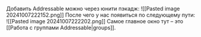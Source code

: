Добавить Addressable можно через юнити пэкадж:
![[Pasted image 20241007222152.png]]
После чего у нас появиться по следующему пути:
![[Pasted image 20241007222202.png]]
Самое главное окно тут – это [[Работа с группами Addressable|groups]].
